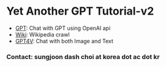 # Yet Another GPT Tutorial-v2

- [GPT](https://github.com/sjchoi86/yet-another-gpt-tutorial-v2/blob/main/code/gpt_chat.ipynb): Chat with GPT using OpenAI api
- [Wiki](https://github.com/sjchoi86/yet-another-gpt-tutorial-v2/blob/main/code/wiki_crawl.ipynb): Wikipedia crawl
- [GPT4V](https://github.com/sjchoi86/yet-another-gpt-tutorial-v2/blob/main/code/gpt4v_chat.ipynb): Chat with both Image and Text

### Contact: sungjoon dash choi at korea dot ac dot kr
